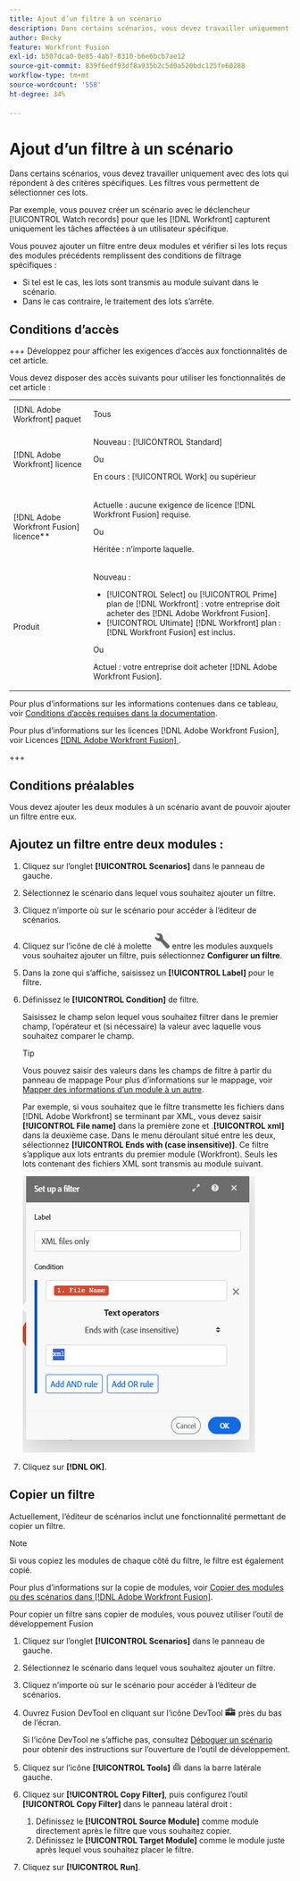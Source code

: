 ```yaml
---
title: Ajout d’un filtre à un scénario
description: Dans certains scénarios, vous devez travailler uniquement avec des lots qui répondent à des critères spécifiques. Les filtres vous permettent de sélectionner ces lots.
author: Becky
feature: Workfront Fusion
exl-id: b507dca0-0e85-4ab7-8310-b6e6bcb7ae12
source-git-commit: 839f6edf93df8a935b2c5d0a520bdc125fe60288
workflow-type: tm+mt
source-wordcount: '558'
ht-degree: 34%

---
```


# Ajout d’un filtre à un scénario

Dans certains scénarios, vous devez travailler uniquement avec des lots qui répondent à des critères spécifiques. Les filtres vous permettent de sélectionner ces lots.

Par exemple, vous pouvez créer un scénario avec le déclencheur [!UICONTROL Watch records] pour que les [!DNL Workfront] capturent uniquement les tâches affectées à un utilisateur spécifique.

Vous pouvez ajouter un filtre entre deux modules et vérifier si les lots reçus des modules précédents remplissent des conditions de filtrage spécifiques :

* Si tel est le cas, les lots sont transmis au module suivant dans le scénario.
* Dans le cas contraire, le traitement des lots s’arrête.

## Conditions d’accès

+++ Développez pour afficher les exigences d’accès aux fonctionnalités de cet article.

Vous devez disposer des accès suivants pour utiliser les fonctionnalités de cet article :

<table style="table-layout:auto">
 <col> 
 <col> 
 <tbody> 
  <tr> 
   <td role="rowheader">[!DNL Adobe Workfront] paquet</td> 
   <td> <p>Tous</p> </td> 
  </tr> 
  <tr data-mc-conditions=""> 
   <td role="rowheader">[!DNL Adobe Workfront] licence</td> 
   <td> <p>Nouveau : [!UICONTROL Standard]</p><p>Ou</p><p>En cours : [!UICONTROL Work] ou supérieur</p> </td> 
  </tr> 
  <tr> 
   <td role="rowheader">[!DNL Adobe Workfront Fusion] licence**</td> 
   <td>
   <p>Actuelle : aucune exigence de licence [!DNL Workfront Fusion] requise.</p>
   <p>Ou</p>
   <p>Héritée : n’importe laquelle. </p>
   </td> 
  </tr> 
  <tr> 
   <td role="rowheader">Produit</td> 
   <td>
   <p>Nouveau :</p> <ul><li>[!UICONTROL Select] ou [!UICONTROL Prime] plan de [!DNL Workfront] : votre entreprise doit acheter des [!DNL Adobe Workfront Fusion].</li><li>[!UICONTROL Ultimate] [!DNL Workfront] plan : [!DNL Workfront Fusion] est inclus.</li></ul>
   <p>Ou</p>
   <p>Actuel : votre entreprise doit acheter [!DNL Adobe Workfront Fusion].</p>
   </td> 
  </tr>
 </tbody> 
</table>

Pour plus d’informations sur les informations contenues dans ce tableau, voir [Conditions d’accès requises dans la documentation](/help/workfront-fusion/references/licenses-and-roles/access-level-requirements-in-documentation.md).

Pour plus d’informations sur les licences [!DNL Adobe Workfront Fusion], voir Licences [[!DNL Adobe Workfront Fusion] ](/help/workfront-fusion/set-up-and-manage-workfront-fusion/licensing-operations-overview/license-automation-vs-integration.md).

+++

## Conditions préalables

Vous devez ajouter les deux modules à un scénario avant de pouvoir ajouter un filtre entre eux.

## Ajoutez un filtre entre deux modules :

1. Cliquez sur l’onglet **[!UICONTROL Scenarios]** dans le panneau de gauche.
1. Sélectionnez le scénario dans lequel vous souhaitez ajouter un filtre.
1. Cliquez n’importe où sur le scénario pour accéder à l’éditeur de scénarios.
1. Cliquez sur l’icône de clé à molette ![icône de clé à molette](assets/wrench-icon.png) entre les modules auxquels vous souhaitez ajouter un filtre, puis sélectionnez **Configurer un filtre**.
1. Dans la zone qui s’affiche, saisissez un **[!UICONTROL Label]** pour le filtre.
1. Définissez le **[!UICONTROL Condition]** de filtre.

   Saisissez le champ selon lequel vous souhaitez filtrer dans le premier champ, l’opérateur et (si nécessaire) la valeur avec laquelle vous souhaitez comparer le champ.

   >[!TIP]
   >
   >Vous pouvez saisir des valeurs dans les champs de filtre à partir du panneau de mappage
   >Pour plus d’informations sur le mappage, voir [Mapper des informations d’un module à un autre](/help/workfront-fusion/create-scenarios/map-data/map-data-from-one-to-another.md).

   Par exemple, si vous souhaitez que le filtre transmette les fichiers dans [!DNL Adobe Workfront] se terminant par XML, vous devez saisir **[!UICONTROL File name]** dans la première zone et .**[!UICONTROL xml]** dans la deuxième case. Dans le menu déroulant situé entre les deux, sélectionnez **[!UICONTROL Ends with (case insensitive)]**. Ce filtre s’applique aux lots entrants du premier module (Workfront). Seuls les lots contenant des fichiers XML sont transmis au module suivant.

   ![](assets/set-up-filter-box.png)

1. Cliquez sur **[!DNL OK]**.

## Copier un filtre

Actuellement, l’éditeur de scénarios inclut une fonctionnalité permettant de copier un filtre.

>[!NOTE]
>
>Si vous copiez les modules de chaque côté du filtre, le filtre est également copié.
>
>Pour plus d’informations sur la copie de modules, voir [Copier des modules ou des scénarios dans [!DNL Adobe Workfront Fusion]](/help/workfront-fusion/create-scenarios/add-modules/copy-modules-or-scenarios.md).

Pour copier un filtre sans copier de modules, vous pouvez utiliser l’outil de développement Fusion

1. Cliquez sur l’onglet **[!UICONTROL Scenarios]** dans le panneau de gauche.
1. Sélectionnez le scénario dans lequel vous souhaitez ajouter un filtre.
1. Cliquez n’importe où sur le scénario pour accéder à l’éditeur de scénarios.
1. Ouvrez Fusion DevTool en cliquant sur l’icône DevTool ![icône DevTool](assets/debugger-icon.png) près du bas de l’écran.

   Si l’icône DevTool ne s’affiche pas, consultez [Déboguer un scénario](/help/workfront-fusion/manage-scenarios/debug-a-scenario.md) pour obtenir des instructions sur l’ouverture de l’outil de développement.

1. Cliquez sur l’icône **[!UICONTROL Tools]** ![](assets/devtools-tools-icon.png) dans la barre latérale gauche.

1. Cliquez sur **[!UICONTROL Copy Filter]**, puis configurez l’outil **[!UICONTROL Copy Filter]** dans le panneau latéral droit :

   1. Définissez le **[!UICONTROL Source Module]** comme module directement après le filtre que vous souhaitez copier.
   1. Définissez le **[!UICONTROL Target Module]** comme le module juste après lequel vous souhaitez placer le filtre.

1. Cliquez sur **[!UICONTROL Run]**.
